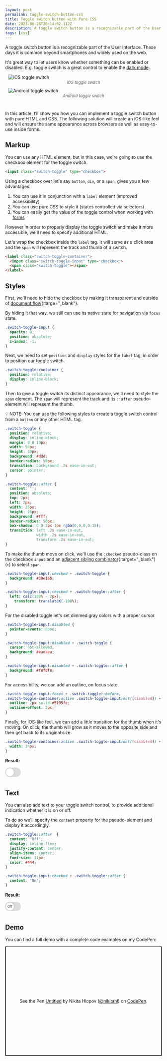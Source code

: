```yaml
---
layout: post
permalink: toggle-switch-button-css
title: Toggle switch button with Pure CSS
date: 2023-06-28T20:14:02.112Z
description: A toggle switch button is a recognizable part of the User Interface. These days it is common beyond smartphones and widely used on the web.
tags: [css]
---
```


A toggle switch button is a recognizable part of the User Interface. These days it is common beyond smartphones and widely used on the web.

It's great way to let users know whether something can be enabled or disabled. E.g. toggle switch is a great control to enable the [dark mode](/dark-mode).

<style>
.image-grid{display:flex;justify-content:space-evenly;flex-wrap:wrap;margin:0 0 30px}
.image-grid figcaption{font-size:13px;color:#666;font-style:italic;text-align:center}
.image-grid figure{margin:0 10px 10px;flex:1 0 47%}
.switch-toggle-container{position:relative;display:inline-block}
.switch-toggle-input{opacity:0;position:absolute;z-index: -1}
.switch-toggle {
  position: relative;
  display: inline-block;
  margin: 0 0 10px;
  width: 50px;
  height: 30px;
  background: #ddd;
  border-radius: 50px;
  transition: background .2s ease-in-out;
  cursor: pointer;
}
.switch-toggle::after {
  content: '';
  position: absolute;
  top: 2px;
  left: 2px;
  width: 26px;
  height: 26px;
  background: #fff;
  border-radius: 50px;
  box-shadow: 0 0 3px 1px rgba(0,0,0,0.15);
  transition: left .2s ease-in-out, width .2s ease-in-out, transform .2s ease-in-out;
}
.switch-toggle--labels::after  {
  content: 'Off';
  display: inline-flex;
  justify-content: center;
  align-items: center;
  font-size: 11px;
  color: #444;
}
.switch-toggle-input:checked + .switch-toggle--labels::after {
  content: 'On';
}
.switch-toggle-input:checked + .switch-toggle {
  background: #30e16b;
}
.switch-toggle-container:active .switch-toggle-input:not([disabled]) + .switch-toggle::after {
  width: 34px;
}
.switch-toggle-input:checked + .switch-toggle::after {
  left: calc(100% - 2px);
	transform: translateX(-100%);
}
.switch-toggle-input:disabled + .switch-toggle {
  cursor: not-allowed;
  background: #eaeaea;
}
.switch-toggle-input:disabled + .switch-toggle::after {
  background: #f8f8f8;
}
.switch-toggle-input:focus + .switch-toggle,
.switch-toggle-container:active .switch-toggle-input:not([disabled]) + .switch-toggle {
  outline: 2px solid #5195fe;
  outline-offset: 2px;
}
</style>

<div class="image-grid">
  <figure>
    <img class="shadow" loading="lazy" src="/images/misc/ios-toggle-switch.webp" alt="iOS toggle switch">
    <figcaption>iOS toggle switch</figcaption>
  </figure>
  <figure>
    <img class="shadow" loading="lazy" src="/images/misc/android-toggle-switch.webp" alt="Android toggle switch">
    <figcaption>Android toggle switch</figcaption>
  </figure>
</div>

In this article, I’ll show you how you can implement a toggle switch button with pure HTML and CSS. The following solution will create an iOS-like feel and will ensure the same appearance across browsers as well as easy-to-use inside forms.

## Markup

You can use any HTML element, but in this case, we're going to use the checkbox element for the toggle switch.

```html
<input class="switch-toggle" type="checkbox">
```

Using a checkbox over let's say `button`, `div`, or a `span`, gives you a few advantages:

1. You can use it in conjunction with a `label` element (improved accessibility)
2. You can use pure CSS to style it (states controlled via selectors)
3. You can easily get the value of the toggle control when working with [forms](/get-all-form-elements)

However in order to properly display the toggle switch and make it more accessible, we'll need to specify additional HTML.

Let's wrap the checkbox inside the `label` tag. It will serve as a click area and the `span` will represent the track and thumb of a switch.

```html
<label class="switch-toggle-container">
  <input class="switch-toggle-input" type="checkbox">
  <span class="switch-toggle"></span>
</label>
```

## Styles

First, we'll need to hide the checkbox by making it transparent and outside of [document flow](https://developer.mozilla.org/en-US/docs/Learn/CSS/CSS_layout/Normal_Flow){:targe="_blank"}.

By hiding it that way, we still can use its native state for navigation via `focus` state.

```css
.switch-toggle-input {
  opacity: 0;
  position: absolute;
  z-index: -1;
}
```

Next, we need to set `position` and `display` styles for the `label` tag, in order to position our toggle switch.

```css
.switch-toggle-container {
  position: relative;
  display: inline-block;
}
```

Then to give a toggle switch its distinct appearance, we'll need to style the `span` element. The `span` will represent the track and its `::after` pseudo-element will represent the thumb.

<p class="note">
  💡 NOTE: You can use the following styles to create a toggle switch control from a <code>button</code> or any other HTML tag.
</p>

```css
.switch-toggle {
  position: relative;
  display: inline-block;
  margin: 0 0 10px;
  width: 50px;
  height: 30px;
  background: #ddd;
  border-radius: 50px;
  transition: background .2s ease-in-out;
  cursor: pointer;
}

.switch-toggle::after {
  content: '';
  position: absolute;
  top: 2px;
  left: 2px;
  width: 26px;
  height: 26px;
  background: #fff;
  border-radius: 50px;
  box-shadow: 0 0 3px 1px rgba(0,0,0,0.15);
  transition: left .2s ease-in-out,
              width .2s ease-in-out,
              transform .2s ease-in-out;
}
```

To make the thumb move on click, we'll use the `:checked` pseudo-class on the checkbox `input` and an [adjacent sibling combinator](https://developer.mozilla.org/en-US/docs/Web/CSS/Adjacent_sibling_combinator){:target="_blank"} (`+`) to select `span`.


```css
.switch-toggle-input:checked + .switch-toggle {
  background: #30e16b;
}

.switch-toggle-input:checked + .switch-toggle::after {
  left: calc(100% - 2px);
	transform: translateX(-100%);
}
```

For the disabled toggle let's set dimmed gray colors with a proper cursor.

```css
.switch-toggle-input:disabled {
  pointer-events: none;
}

.switch-toggle-input:disabled + .switch-toggle {
  cursor: not-allowed;
  background: #eaeaea;
}

.switch-toggle-input:disabled + .switch-toggle::after {
  background: #f8f8f8;
}
```

For accessibility, we can add an outline, on focus state.

```css
.switch-toggle-input:focus + .switch-toggle::before,
.switch-toggle-container:active .switch-toggle-input:not([disabled]) + .switch-toggle::before {
  outline: 2px solid #5195fe;
  outline-offset: 2px;
}
```

Finally, for iOS-like feel, we can add a little transition for the thumb when it's moving. On click, the thumb will grow as it moves to the opposite side and then get back to its original size.

```css
.switch-toggle-container:active .switch-toggle-input:not([disabled]) + .switch-toggle::after {
  width: 34px;
}
```

**Result:**

<label class="switch-toggle-container">
  <input class="switch-toggle-input" type="checkbox">
  <span class="switch-toggle"></span>
</label>

## Text

You can also add text to your toggle switch control, to provide additional indication whether it is on or off.

To do so we'll specify the `content` property for the pseudo-element and display it accordingly.

```css
.switch-toggle::after  {
  content: 'Off';
  display: inline-flex;
  justify-content: center;
  align-items: center;
  font-size: 11px;
  color: #444;
}

.switch-toggle-input:checked + .switch-toggle::after {
  content: 'On';
}
```

**Result:**

<label class="switch-toggle-container">
  <input class="switch-toggle-input" type="checkbox">
  <span class="switch-toggle switch-toggle--labels"></span>
</label>

## Demo

You can find a full demo with a complete code examples on my CodePen:

<p class="codepen" data-height="350" data-default-tab="result" data-slug-hash="rNQyVYY" data-user="nikitahl" style="height: 350px; box-sizing: border-box; display: flex; align-items: center; justify-content: center; border: 2px solid; margin: 1em 0; padding: 1em;">
  <span>See the Pen <a href="https://codepen.io/nikitahl/pen/rNQyVYY">
  Untitled</a> by Nikita Hlopov (<a href="https://codepen.io/nikitahl">@nikitahl</a>)
  on <a href="https://codepen.io">CodePen</a>.</span>
</p>
<script async src="https://cpwebassets.codepen.io/assets/embed/ei.js"></script>